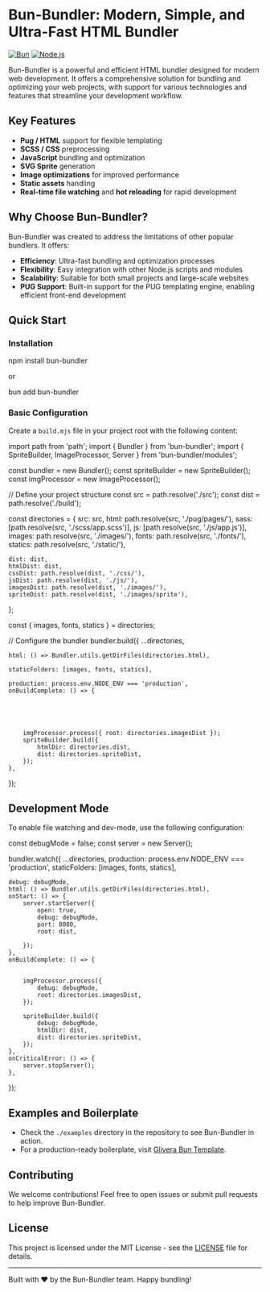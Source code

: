 # Bun-Bundler: Modern, Simple, and Ultra-Fast HTML Bundler

[![Bun](https://img.shields.io/badge/Bun-Compatible-brightgreen.svg)](https://bun.sh/)
[![Node.js](https://img.shields.io/badge/Node.js-Compatible-brightgreen.svg)](https://nodejs.org/)

Bun-Bundler is a powerful and efficient HTML bundler designed for modern web development. It offers a comprehensive solution for bundling and optimizing your web projects, with support for various technologies and features that streamline your development workflow.

## Key Features

- **Pug / HTML** support for flexible templating
- **SCSS / CSS** preprocessing
- **JavaScript** bundling and optimization
- **SVG Sprite** generation
- **Image optimizations** for improved performance
- **Static assets** handling
- **Real-time file watching** and **hot reloading** for rapid development

## Why Choose Bun-Bundler?

Bun-Bundler was created to address the limitations of other popular bundlers. It offers:

- **Efficiency**: Ultra-fast bundling and optimization processes
- **Flexibility**: Easy integration with other Node.js scripts and modules
- **Scalability**: Suitable for both small projects and large-scale websites
- **PUG Support**: Built-in support for the PUG templating engine, enabling efficient front-end development

## Quick Start

### Installation

npm install bun-bundler

or

bun add bun-bundler

### Basic Configuration

Create a `build.mjs` file in your project root with the following content:

import path from 'path';
import { Bundler } from 'bun-bundler';
import { SpriteBuilder, ImageProcessor, Server } from 'bun-bundler/modules';

const bundler = new Bundler();
const spriteBuilder = new SpriteBuilder();
const imgProcessor = new ImageProcessor();

// Define your project structure
const src = path.resolve('./src');
const dist = path.resolve('./build');

const directories = {
src: src,
html: path.resolve(src, './pug/pages/'),
sass: [path.resolve(src, './scss/app.scss')],
js: [path.resolve(src, './js/app.js')],
images: path.resolve(src, './images/'),
fonts: path.resolve(src, './fonts/'),
statics: path.resolve(src, './static/'),

    dist: dist,
    htmlDist: dist,
    cssDist: path.resolve(dist, './css/'),
    jsDist: path.resolve(dist, './js/'),
    imagesDist: path.resolve(dist, './images/'),
    spriteDist: path.resolve(dist, './images/sprite'),

};

const { images, fonts, statics } = directories;

// Configure the bundler
bundler.build({
...directories,

    html: () => Bundler.utils.getDirFiles(directories.html),

    staticFolders: [images, fonts, statics],

    production: process.env.NODE_ENV === 'production',
    onBuildComplete: () => {





    	imgProcessor.process({ root: directories.imagesDist });
    	spriteBuilder.build({
    		htmlDir: directories.dist,
    		dist: directories.spriteDist,
    	});
    },

});

## Development Mode

To enable file watching and dev-mode, use the following configuration:

const debugMode = false;
const server = new Server();

bundler.watch({
...directories,
production: process.env.NODE_ENV === 'production',
staticFolders: [images, fonts, statics],

    debug: debugMode,
    html: () => Bundler.utils.getDirFiles(directories.html),
    onStart: () => {
    	server.startServer({
    		open: true,
    		debug: debugMode,
    		port: 8080,
    		root: dist,

    	});
    },
    onBuildComplete: () => {


    	imgProcessor.process({
    		debug: debugMode,
    		root: directories.imagesDist,
    	});

    	spriteBuilder.build({
    		debug: debugMode,
    		htmlDir: dist,
    		dist: directories.spriteDist,
    	});
    },
    onCriticalError: () => {
    	server.stopServer();
    },

});

## Examples and Boilerplate

- Check the `./examples` directory in the repository to see Bun-Bundler in action.
- For a production-ready boilerplate, visit [Glivera Bun Template](https://github.com/glivera-team/glivera-bun-template).

## Contributing

We welcome contributions! Feel free to open issues or submit pull requests to help improve Bun-Bundler.

## License

This project is licensed under the MIT License - see the [LICENSE](LICENSE) file for details.

---

Built with ❤️ by the Bun-Bundler team. Happy bundling!
